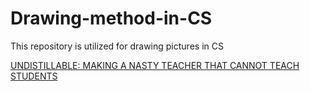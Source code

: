 # Drawing-method-in-CS
This repository is utilized for drawing pictures in CS 

[UNDISTILLABLE: MAKING A NASTY TEACHER THAT CANNOT TEACH STUDENTS](https://openreview.net/pdf?id=0zvfm-nZqQs)

